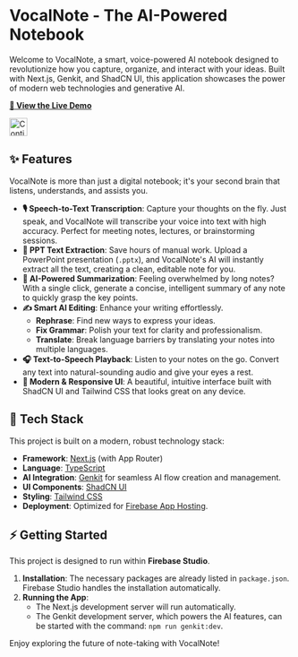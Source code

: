 # VocalNote - The AI-Powered Notebook

Welcome to VocalNote, a smart, voice-powered AI notebook designed to revolutionize how you capture, organize, and interact with your ideas. Built with Next.js, Genkit, and ShadCN UI, this application showcases the power of modern web technologies and generative AI.

**[🚀 View the Live Demo](https://studio--vocalnote-1ri6e.us-central1.hosted.app)**

<a href="https://studio.firebase.google.com/import?url=https%3A%2F%2Fgithub.com%2Fjeevithg090%2Fstudio">
  <picture>
    <source
      media="(prefers-color-scheme: dark)"
      srcset="https://cdn.firebasestudio.dev/btn/continue_dark_32.svg">
    <source
      media="(prefers-color-scheme: light)"
      srcset="https://cdn.firebasestudio.dev/btn/continue_light_32.svg">
    <img
      height="32"
      alt="Continue in Firebase Studio"
      src="https://cdn.firebasestudio.dev/btn/continue_blue_32.svg">
  </picture>
</a>

## ✨ Features

VocalNote is more than just a digital notebook; it's your second brain that listens, understands, and assists you.

-   **🎙️ Speech-to-Text Transcription**: Capture your thoughts on the fly. Just speak, and VocalNote will transcribe your voice into text with high accuracy. Perfect for meeting notes, lectures, or brainstorming sessions.
-   **📄 PPT Text Extraction**: Save hours of manual work. Upload a PowerPoint presentation (`.pptx`), and VocalNote's AI will instantly extract all the text, creating a clean, editable note for you.
-   **🤖 AI-Powered Summarization**: Feeling overwhelmed by long notes? With a single click, generate a concise, intelligent summary of any note to quickly grasp the key points.
-   **✍️ Smart AI Editing**: Enhance your writing effortlessly.
    -   **Rephrase**: Find new ways to express your ideas.
    -   **Fix Grammar**: Polish your text for clarity and professionalism.
    -   **Translate**: Break language barriers by translating your notes into multiple languages.
-   **🎧 Text-to-Speech Playback**: Listen to your notes on the go. Convert any text into natural-sounding audio and give your eyes a rest.
-   **🎨 Modern & Responsive UI**: A beautiful, intuitive interface built with ShadCN UI and Tailwind CSS that looks great on any device.

## 🚀 Tech Stack

This project is built on a modern, robust technology stack:

-   **Framework**: [Next.js](https://nextjs.org/) (with App Router)
-   **Language**: [TypeScript](https://www.typescriptlang.org/)
-   **AI Integration**: [Genkit](https://firebase.google.com/docs/genkit) for seamless AI flow creation and management.
-   **UI Components**: [ShadCN UI](https://ui.shadcn.com/)
-   **Styling**: [Tailwind CSS](https://tailwindcss.com/)
-   **Deployment**: Optimized for [Firebase App Hosting](https://firebase.google.com/docs/app-hosting).

## ⚡️ Getting Started

This project is designed to run within **Firebase Studio**.

1.  **Installation**: The necessary packages are already listed in `package.json`. Firebase Studio handles the installation automatically.
2.  **Running the App**:
    -   The Next.js development server will run automatically.
    -   The Genkit development server, which powers the AI features, can be started with the command: `npm run genkit:dev`.

Enjoy exploring the future of note-taking with VocalNote!
